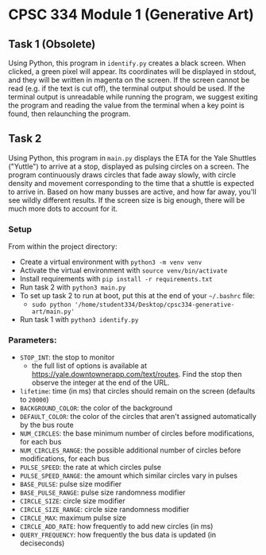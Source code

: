# CPSC 334 Module 1 (Generative Art)

## Task 1 (Obsolete)
Using Python, this program in `identify.py` creates a black screen. When clicked, a green pixel will appear. Its coordinates will be displayed in stdout, and they will be written in magenta on the screen. If the screen cannot be read (e.g. if the text is cut off), the terminal output should be used. If the terminal output is unreadable while running the program, we suggest exiting the program and reading the value from the terminal when a key point is found, then relaunching the program.

## Task 2
Using Python, this program in `main.py` displays the ETA for the Yale Shuttles ("Yuttle") to arrive at a stop, displayed as pulsing circles on a screen. The program continuously draws circles that fade away slowly, with circle density and movement corresponding to the time that a shuttle is expected to arrive in. Based on how many busses are active, and how far away, you'll see wildly different results. If the screen size is big enough, there will be much more dots to account for it.


### Setup
From within the project directory:
- Create a virtual environment with `python3 -m venv venv `
- Activate the virtual environment with `source venv/bin/activate`
- Install requirements with `pip install -r requirements.txt`
- Run task 2 with `python3 main.py`
- To set up task 2 to run at boot, put this at the end of your `~/.bashrc` file:
    - `sudo python '/home/student334/Desktop/cpsc334-generative-art/main.py'`
- Run task 1 with `python3 identify.py`


### Parameters:
- `STOP_INT`: the stop to monitor
    - the full list of options is available at https://yale.downtownerapp.com/text/routes. Find the stop then observe the integer at the end of the URL.
- `lifetime`: time (in ms) that circles should remain on the screen (defaults to `20000`)
- `BACKGROUND_COLOR`: the color of the background
- `DEFAULT_COLOR`: the color of the circles that aren't assigned automatically by the bus route
- `NUM_CIRCLES`: the base minimum number of circles before modifications, for each bus
- `NUM_CIRCLES_RANGE`: the possible additional number of circles before modifications, for each bus
- `PULSE_SPEED`: the rate at which circles pulse
- `PULSE_SPEED_RANGE`: the amount which similar circles vary in pulses
- `BASE_PULSE`: pulse size modifier
- `BASE_PULSE_RANGE`: pulse size randomness modifier
- `CIRCLE_SIZE`: circle size modifier
- `CIRCLE_SIZE_RANGE`: circle size randomness modifier
- `CIRCLE_MAX`: maximum pulse size
- `CIRCLE_ADD_RATE`: how frequently to add new circles (in ms)
- `QUERY_FREQUENCY`: how frequently the bus data is updated (in deciseconds)